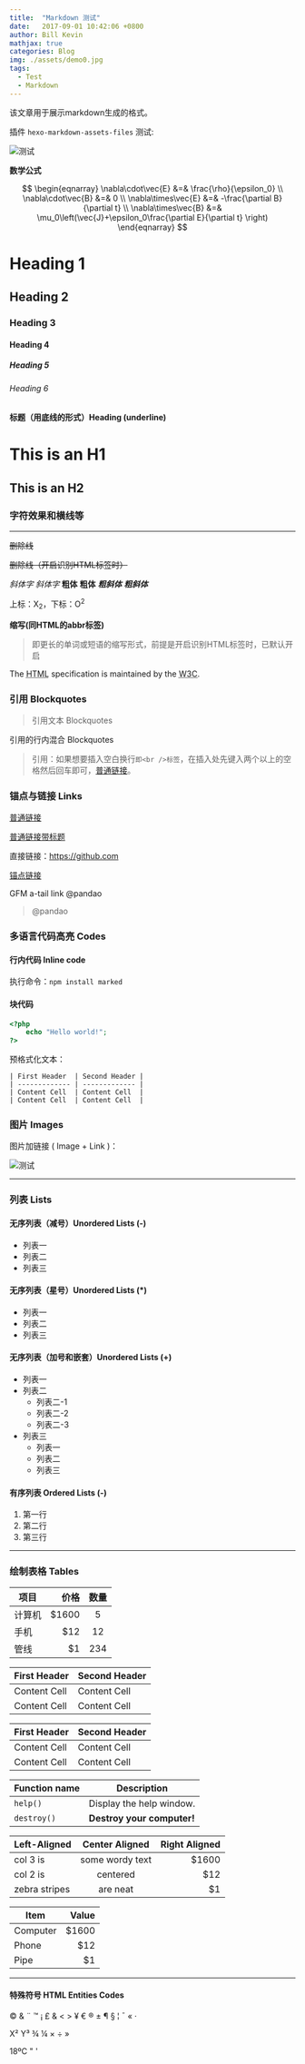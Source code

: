 ```yaml
---
title:  "Markdown 测试"
date:   2017-09-01 10:42:06 +0800
author: Bill Kevin
mathjax: true
categories: Blog
img: ./assets/demo0.jpg
tags:
  - Test
  - Markdown
---
```


该文章用于展示markdown生成的格式。

插件 `hexo-markdown-assets-files` 测试:

![测试](./assets/avatar.png)

**数学公式**

$$
\begin{eqnarray}
\nabla\cdot\vec{E} &=& \frac{\rho}{\epsilon_0} \\
\nabla\cdot\vec{B} &=& 0 \\
\nabla\times\vec{E} &=& -\frac{\partial B}{\partial t} \\
\nabla\times\vec{B} &=& \mu_0\left(\vec{J}+\epsilon_0\frac{\partial E}{\partial t} \right)
\end{eqnarray}
$$


# Heading 1

## Heading 2

### Heading 3

#### Heading 4

##### Heading 5

###### Heading 6

#### 标题（用底线的形式）Heading (underline)

This is an H1
=============

This is an H2
-------------

### 字符效果和横线等

----

~~删除线~~

<s>删除线（开启识别HTML标签时）</s>

*斜体字*      _斜体字_
**粗体**  __粗体__
***粗斜体*** ___粗斜体___

上标：X<sub>2</sub>，下标：O<sup>2</sup>

**缩写(同HTML的abbr标签)**

> 即更长的单词或短语的缩写形式，前提是开启识别HTML标签时，已默认开启

The <abbr title="Hyper Text Markup Language">HTML</abbr> specification is maintained by the <abbr title="World Wide Web Consortium">W3C</abbr>.

### 引用 Blockquotes

> 引用文本 Blockquotes

引用的行内混合 Blockquotes

> 引用：如果想要插入空白换行`即<br />标签`，在插入处先键入两个以上的空格然后回车即可，[普通链接](http://localhost/)。

### 锚点与链接 Links

[普通链接](http://localhost/)

[普通链接带标题](http://localhost/ "普通链接带标题")

直接链接：<https://github.com>

[锚点链接][anchor-id]

[anchor-id]: http://www.this-anchor-link.com/

GFM a-tail link @pandao

> @pandao

### 多语言代码高亮 Codes

#### 行内代码 Inline code

执行命令：`npm install marked`

#### 块代码

```php
<?php
	echo "Hello world!";
?>
```

预格式化文本：

    | First Header  | Second Header |
    | ------------- | ------------- |
    | Content Cell  | Content Cell  |
    | Content Cell  | Content Cell  |

### 图片 Images

图片加链接 ( Image + Link )：

![测试](/images/demo0.jpg)

----

### 列表 Lists

#### 无序列表（减号）Unordered Lists (-)

- 列表一
- 列表二
- 列表三

#### 无序列表（星号）Unordered Lists (*)

* 列表一
* 列表二
* 列表三

#### 无序列表（加号和嵌套）Unordered Lists (+)

+ 列表一
+ 列表二
    + 列表二-1
    + 列表二-2
    + 列表二-3
+ 列表三
    * 列表一
    * 列表二
    * 列表三

#### 有序列表 Ordered Lists (-)

1. 第一行
2. 第二行
3. 第三行

----

### 绘制表格 Tables

| 项目        | 价格   |  数量  |
| --------   | -----:  | :----:  |
| 计算机      | $1600   |   5     |
| 手机        |   $12   |   12   |
| 管线        |    $1    |  234  |

First Header  | Second Header
------------- | -------------
Content Cell  | Content Cell
Content Cell  | Content Cell

| First Header  | Second Header |
| ------------- | ------------- |
| Content Cell  | Content Cell  |
| Content Cell  | Content Cell  |

| Function name | Description                    |
| ------------- | ------------------------------ |
| `help()`      | Display the help window.       |
| `destroy()`   | **Destroy your computer!**     |

| Left-Aligned  | Center Aligned  | Right Aligned |
| :------------ |:---------------:| -----:|
| col 3 is      | some wordy text | $1600 |
| col 2 is      | centered        |   $12 |
| zebra stripes | are neat        |    $1 |

| Item      | Value |
| --------- | -----:|
| Computer  | $1600 |
| Phone     |   $12 |
| Pipe      |    $1 |

----

#### 特殊符号 HTML Entities Codes

&copy; &  &uml; &trade; &iexcl; &pound;
&amp; &lt; &gt; &yen; &euro; &reg; &plusmn; &para; &sect; &brvbar; &macr; &laquo; &middot;

X&sup2; Y&sup3; &frac34; &frac14;  &times;  &divide;   &raquo;

18&ordm;C  &quot;  &apos;
